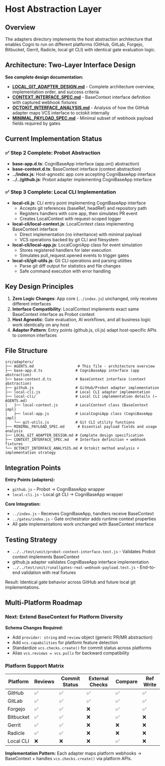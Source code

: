 # Host Abstraction Layer

## Overview
The adapters directory implements the host abstraction architecture that enables Cogni to run on different platforms (GitHub, GitLab, Forgejo, Bitbucket, Gerrit, Radicle, local git CLI) with identical gate evaluation logic.

## Architecture: Two-Layer Interface Design

**See complete design documentation:**
- **[LOCAL_GIT_ADAPTER_DESIGN.md](./LOCAL_GIT_ADAPTER_DESIGN.md)** - Complete architecture overview, implementation order, and success criteria
- **[CONTEXT_INTERFACE_SPEC.md](./CONTEXT_INTERFACE_SPEC.md)** - BaseContext interface definition with captured webhook fixtures  
- **[OCTOKIT_INTERFACE_ANALYSIS.md](./OCTOKIT_INTERFACE_ANALYSIS.md)** - Analysis of how the GitHub adapter maps VCS interface to octokit internally
- **[MINIMAL_PAYLOAD_SPEC.md](./MINIMAL_PAYLOAD_SPEC.md)** - Minimal subset of webhook payload fields required by gates

## Current Implementation Status

### ✅ Step 2 Complete: Probot Abstraction
- **base-app.d.ts**: CogniBaseApp interface (app.on() abstraction)
- **base-context.d.ts**: BaseContext interface (context abstraction) 
- **../index.js**: Host-agnostic app core accepting CogniBaseApp interface
- **../../github.js**: Probot adapter implementing CogniBaseApp interface

### ✅ Step 3 Complete: Local CLI Implementation  
- **local-cli.js**: CLI entry point implementing CogniBaseApp interface
  - Accepts git references (baseRef, headRef) and repository path
  - Registers handlers with core app, then simulates PR event
  - Creates LocalContext with request-scoped logger
- **local-cli/local-context.js**: LocalContext class implementing BaseContext interface
  - Direct implementation (no inheritance) with minimal payload
  - VCS operations backed by git CLI and filesystem
- **local-cli/local-app.js**: LocalCogniApp class for event simulation
  - Stores registered handlers for later execution
  - Simulates pull_request.opened events to trigger gates
- **local-cli/git-utils.js**: Git CLI operations and parsing utilities
  - Parse git diff output for statistics and file changes
  - Safe command execution with error handling

## Key Design Principles

1. **Zero Logic Changes**: App core (`../index.js`) unchanged, only receives different interfaces
2. **Interface Compatibility**: LocalContext implements exact same BaseContext interface as Probot context
3. **Host Agnostic**: Gate evaluation, AI workflows, and all business logic work identically on any host
4. **Adapter Pattern**: Entry points (github.js, cli.js) adapt host-specific APIs to common interfaces

## File Structure
```
src/adapters/
├── AGENTS.md                    # This file - architecture overview
├── base-app.d.ts               # CogniBaseApp interface (app abstraction)
├── base-context.d.ts           # BaseContext interface (context abstraction)
├── github.js                   # GitHub/Probot adapter implementation
├── local-cli.js                # Local CLI adapter implementation
├── local-cli/                  # Local CLI implementation details (→ AGENTS.md)
│   ├── local-context.js        # LocalContext class (BaseContext impl)
│   ├── local-app.js            # LocalCogniApp class (CogniBaseApp impl)
│   └── git-utils.js            # Git CLI utility functions
├── MINIMAL_PAYLOAD_SPEC.md      # Essential payload fields and usage analysis
├── LOCAL_GIT_ADAPTER_DESIGN.md # Complete design specification
├── CONTEXT_INTERFACE_SPEC.md   # Interface definition + webhook fixtures  
└── OCTOKIT_INTERFACE_ANALYSIS.md # Octokit method analysis + implementation strategy
```

## Integration Points

**Entry Points (adapters):**
- `github.js` - Probot → CogniBaseApp wrapper  
- `local-cli.js` - Local git CLI → CogniBaseApp wrapper

**Core Integration:**
- `../index.js` - Receives CogniBaseApp, handlers receive BaseContext
- `../gates/index.js` - Gate orchestrator adds runtime context properties
- All gate implementations work unchanged with BaseContext interface

## Testing Strategy
- `../../test/unit/probot-context-interface.test.js` - Validates Probot context implements BaseContext
- github.js adapter validates CogniBaseApp interface implementation  
- `../../test/unit/runallgates-real-webhook-payload.test.js` - End-to-end validation with real fixtures

Result: Identical gate behavior across GitHub and future local git implementations.

## Multi-Platform Roadmap

### Next: Extend BaseContext for Platform Diversity
**Schema Changes Required:**
- Add `provider: string` and `review` object (generic PR/MR abstraction)
- Add `vcs.capabilities` for platform feature detection  
- Standardize `vcs.checks.create()` for commit status across platforms
- Alias `vcs.reviews = vcs.pulls` for backward compatibility

### Platform Support Matrix
| Platform | Reviews | Commit Status | External Checks | Compare | Ref Write |
|----------|---------|---------------|-----------------|---------|-----------|
| GitHub   | ✅      | ✅             | ✅              | ✅       | ✅        |
| GitLab   | ✅      | ✅             | ✅              | ✅       | ✅        |
| Forgejo  | ✅      | ✅             | ❌              | ✅       | ✅        |
| Bitbucket| ✅      | ✅             | ❌              | ✅       | ❌        |
| Gerrit   | ✅      | ✅             | ❌              | ❌       | ❌        |
| Radicle  | ✅      | ✅             | ❌              | ❌       | ❌        |
| Local CLI| ❌      | ❌             | ❌              | ✅       | ❌        |

**Implementation Pattern:** Each adapter maps platform webhooks → BaseContext + handles `vcs.checks.create()` via platform APIs.